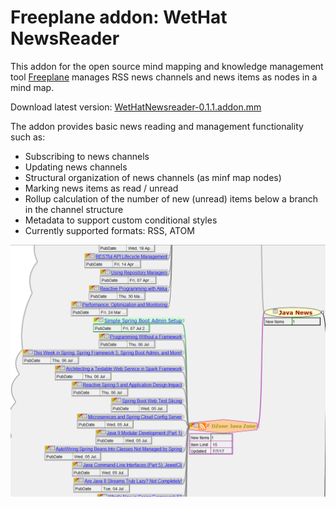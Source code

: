 # Freeplane addon: WetHat NewsReader

This addon for the open source mind mapping and knowledge management tool [Freeplane](https://www.freeplane.org/wiki/index.php/Main_Page)
manages RSS news channels and news items as nodes in a mind map.

Download latest version: [WetHatNewsreader-0.1.1.addon.mm](https://github.com/WetHat/freeplane-addon-newsreader/releases/download/v0.1.1/WetHatNewsreader-0.1.1.addon.mm)

The addon provides basic news reading and management functionality such as:

* Subscribing to news channels
* Updating news channels
* Structural organization of news channels (as minf map nodes)
* Marking news items as read / unread
* Rollup calculation of the number of new (unread) items below a branch in the channel structure
* Metadata to support custom conditional styles
* Currently supported formats: RSS, ATOM

![RSSfeed](images/intro.png)